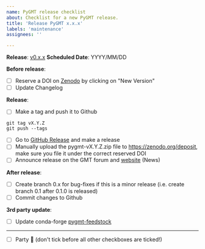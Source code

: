 ```yaml
---
name: PyGMT release checklist
about: Checklist for a new PyGMT release.
title: 'Release PyGMT x.x.x'
labels: 'maintenance'
assignees: ''

---
```


**Release**: [v0.x.x](https://github.com/GenericMappingTools/pygmt/milestones/0.x.x)
**Scheduled Date**: YYYY/MM/DD

**Before release**:
- [ ] Reserve a DOI on [Zenodo](https://zenodo.org) by clicking on "New Version"
- [ ] Update Changelog

**Release**:
- [ ] Make a tag and push it to Github
```
git tag vX.Y.Z
git push --tags
```
- [ ] Go to [GitHub Release](https://github.com/GenericMappingTools/pygmt/releases) and make a release
- [ ] Manually upload the pygmt-vX.Y.Z.zip file to https://zenodo.org/deposit, make sure you file it under the correct reserved DOI
- [ ] Announce release on the GMT forum and [website](https://www.generic-mapping-tools.org) (News)

**After release**:
- [ ] Create branch 0.x for bug-fixes if this is a minor release (i.e. create branch 0.1 after 0.1.0 is released)
- [ ] Commit changes to Github

**3rd party update**:
- [ ] Update conda-forge [pygmt-feedstock](https://github.com/conda-forge/pygmt-feedstock)

---

- [ ] Party :tada: (don't tick before all other checkboxes are ticked!)
